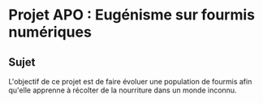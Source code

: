 # Projet APO : Eugénisme sur fourmis numériques
## Sujet
L'objectif de ce projet est de faire évoluer une population de fourmis afin qu'elle apprenne à récolter de la nourriture dans un monde inconnu.

